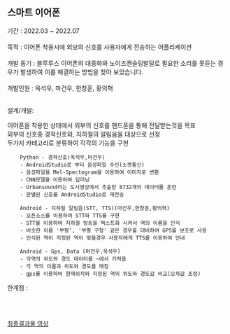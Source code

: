 ## 스마트 이어폰  
  기간 : 2022.03 ~ 2022.07  <br><br>
  목적 : 이어폰 착용시에 외보의 신호를 사용자에게 전송하는 어플리케이션  <br><br>
  개발 동기 : 블루투스 이어폰의 대중화와 노이즈캔슬링발달로 필요한 소리를 못듣는 경우가 발생하여 이를 해결하는 방법을 찾아 보았습니다.  <br><br>
  개발인원 : 옥석우, 마건우, 한창훈, 황의혁  <br><br>
  
  설계/개발:  
  
  이어폰을 착용한 상태에서 외부의 신호를 핸드폰을 통해 전달받는것을 목표  
  외부의 신호중 경적신호와, 지하철의 알림음을 대상으로 선정  
  두가지 카테고리로 분류하여 각각의 기능을 구현  
  
        Python - 경적신호(옥석우,마건우)
        - AndroidStudio로 부터 음성파일 수신(소켓통신)
        - 음성파일을 Mel-Spectogram을 이용하여 이미지로 변환
        - CNN모델을 이용하여 딥러닝
        - Urbansound라는 도시영상에서 추출한 8732개의 데이터를 훈련 
        - 판별된 신호를 AndroidStudio로 재전송
        
        Android - 지하철 알림음(STT, TTS)(마건우,한창훈,황의혁)
        - 오픈소스를 이용하여 STT와 TTS를 구현
        - STT를 이용하여 지하철 방송을 텍스트화 시켜서 역의 이름을 인식
        - 비슷한 이름 '부평', '부평 구청' 같은 경우를 대비하여 GPS를 보조로 사용
        - 인식된 역이 지정된 역이 맞을경우 사용자에게 TTS를 이용하여 안내
  
        Android - Gps, Data (마건우,옥석우)
        - 각역의 위도와 경도 데이터를 ~에서 가져옴
        - 각 역의 이름과 위도와 경도를 매칭
        - gps를 이용하여 현재위치와 지정된 역의 위도와 경도값 비교(오차값 조정)
        
  한계점 :  
  
  <br><br>
  
[최종결과물 영상](https://youtu.be/sSnHU26QQiU)
